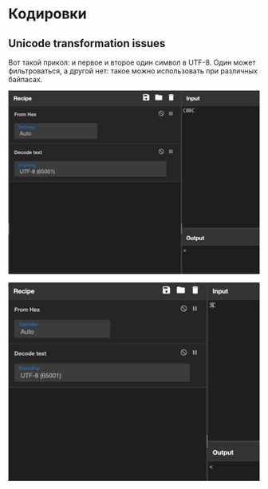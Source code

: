 # Кодировки

## **Unicode transformation issues**

Вот такой прикол: и первое и второе один символ в UTF-8. Один может фильтроваться, а другой нет: такое можно использовать при различных байпасах.

![](<../../.gitbook/assets/изображение (8).png>)

![](<../../.gitbook/assets/изображение (9).png>)
